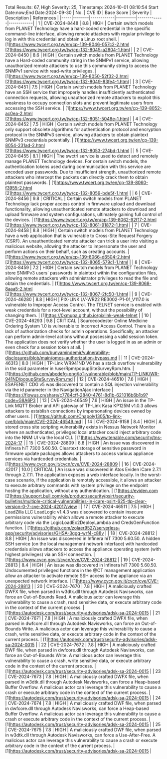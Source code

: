 Total Results: 67, High Severity: 25, Timestamp: 2024-10-01 08:10:54
Start Date:now;End Date:2024-09-30
| No. | CVE ID | Base Score | Severity | Description | References |
|-----|--------|------------|----------|-------------|------------|
| 1 | CVE-2024-8448 | 8.8  | HIGH | Certain switch models from PLANET Technology have a hard-coded credential in the specific command-line interface, allowing remote attackers with regular privilege to log in with this credential and obtain a Linux root shell. | [1]https://www.twcert.org.tw/en/cp-139-8046-057c2-2.html<br>[2]https://www.twcert.org.tw/tw/cp-132-8045-a2804-1.html |
| 2 | CVE-2024-8450 | 8.6  | HIGH | Certain switch models from PLANET Technology have a Hard-coded community string in the SNMPv1 service, allowing unauthorized remote attackers to use this community string to access the SNMPv1 service with read-write privileges. | [1]https://www.twcert.org.tw/en/cp-139-8050-52f32-2.html<br>[2]https://www.twcert.org.tw/tw/cp-132-8049-83fe4-1.html |
| 3 | CVE-2024-8451 | 7.5  | HIGH | Certain switch models from PLANET Technology have an SSH service that improperly handles insufficiently authenticated connection requests, allowing unauthorized remote attackers to exploit this weakness to occupy connection slots and prevent legitimate users from accessing the SSH service. | [1]https://www.twcert.org.tw/en/cp-139-8052-ac0ea-2.html<br>[2]https://www.twcert.org.tw/tw/cp-132-8051-5048e-1.html |
| 4 | CVE-2024-8452 | 7.5  | HIGH | Certain switch models from PLANET Technology only support obsolete algorithms for authentication protocol and encryption protocol in the SNMPv3 service, allowing attackers to obtain plaintext SNMPv3 credentials potentially. | [1]https://www.twcert.org.tw/en/cp-139-8054-231ad-2.html<br>[2]https://www.twcert.org.tw/tw/cp-132-8053-274bd-1.html |
| 5 | CVE-2024-8455 | 8.1  | HIGH | The swctrl service is used to detect and remotely manage PLANET Technology devices. For certain switch models, the authentication tokens used during communication with this service are encoded user passwords. Due to insufficient strength, unauthorized remote attackers who intercept the packets can directly crack them to obtain plaintext passwords. | [1]https://www.twcert.org.tw/en/cp-139-8060-f3955-2.html<br>[2]https://www.twcert.org.tw/tw/cp-132-8059-bde5f-1.html |
| 6 | CVE-2024-8456 | 9.8  | CRITICAL | Certain switch models from PLANET Technology lack proper access control in firmware upload and download functionality, allowing unauthenticated remote attackers to download and upload firmware and system configurations, ultimately gaining full control of the devices. | [1]https://www.twcert.org.tw/en/cp-139-8062-92f17-2.html<br>[2]https://www.twcert.org.tw/tw/cp-132-8061-91872-1.html |
| 7 | CVE-2024-8458 | 8.8  | HIGH | Certain switch models from PLANET Technology have a web application that is vulnerable to Cross-Site Request Forgery (CSRF). An unauthenticated remote attacker can trick a user into visiting a malicious website, allowing the attacker to impersonate the user and perform actions on their behalf, such as creating accounts. | [1]https://www.twcert.org.tw/en/cp-139-8066-d6504-2.html<br>[2]https://www.twcert.org.tw/tw/cp-132-8065-579c1-1.html |
| 8 | CVE-2024-8459 | 7.2  | HIGH | Certain switch models from PLANET Technology store SNMPv3 users` passwords in plaintext within the configuration files, allowing remote attackers with administrator privileges to read the file and obtain the credentials. | [1]https://www.twcert.org.tw/en/cp-139-8068-8aaa5-2.html<br>[2]https://www.twcert.org.tw/tw/cp-132-8067-2fc50-1.html |
| 9 | CVE-2024-46280 | 8.8  | HIGH | PIX-LINK LV-WR22 RE3002-P1-01_V117.0 is vulnerable to Improper Access Control. The TELNET service is enabled with weak credentials for a root-level account, without the possibility of changing them. | [1]https://0xmupa.github.io/pixlink-weak-telnet |
| 10 | CVE-2024-46293 | 9.8  | CRITICAL | Sourcecodester Online Medicine Ordering System 1.0 is vulnerable to Incorrect Access Control. There is a lack of authorization checks for admin operations. Specifically, an attacker can perform admin-level actions without possessing a valid session token. The application does not verify whether the user is logged in as an admin or even check for a session token at all. | [1]https://github.com/bunyamindemir/vulnerability-disclosures/blob/main/omos-authorization-bypass.md |
| 11 | CVE-2024-46313 | 8.0  | HIGH | TP-Link WR941ND V6 has a stack overflow vulnerability in the ssid parameter in /userRpm/popupSiteSurveyRpm.htm. | [1]https://github.com/abcdefg-png/IoT-vulnerable/blob/main/TP-LINK/WR-941ND/popupSiteSurveyRpm.md |
| 12 | CVE-2024-46510 | 7.6  | HIGH | ESAFENET CDG v5 was discovered to contain a SQL injection vulnerability via the id parameter in the NavigationAjax interface | [1]https://flowus.cn/share/c7784cff-2840-4761-8d1b-621016b6b1b9?code=G8A6P3 |
| 13 | CVE-2024-46549 | 7.6  | HIGH | An issue in the TP-Link MQTT Broker and API gateway of TP-Link Kasa KP125M v1.0.3 allows attackers to establish connections by impersonating devices owned by other users. | [1]https://github.com/Chapoly1305/tp-link-cve/blob/main/CVE-2024-46549.md |
| 14 | CVE-2024-9158 | 8.4  | HIGH | A stored cross site scripting vulnerability exists in Nessus Network Monitor where an authenticated, privileged local attacker could inject arbitrary code into the NNM UI via the local CLI. | [1]https://www.tenable.com/security/tns-2024-17 |
| 15 | CVE-2024-28809 | 8.8  | HIGH | An issue was discovered in Infinera hiT 7300 5.60.50. Cleartext storage of sensitive password in firmware update packages allows attackers to access various appliance services via hardcoded credentials. | [1]https://www.cvcn.gov.it/cvcn/cve/CVE-2024-28809 |
| 16 | CVE-2024-42017 | 10.0  | CRITICAL | An issue was discovered in Atos Eviden iCare 2.7.1 through 2.7.11. The application exposes a web interface locally. In the worst-case scenario, if the application is remotely accessible, it allows an attacker to execute arbitrary commands with system privilege on the endpoint hosting the application, without any authentication. | [1]https://eviden.com<br>[2]https://support.bull.com/ols/product/security/psirt/security-bulletins/multiple-critical-vulnerabilities-in-icare-psirt-625-tlp-clear-version-0-7-cve-2024-42017/view |
| 17 | CVE-2024-46511 | 7.5  | HIGH | LoadZilla LLC LoadLogic v1.4.3 was discovered to contain insecure permissions vulnerability which allows a remote attacker to execute arbitrary code via the LogicLoadEc2DeployLambda and CredsGenFunction function. | [1]https://github.com/zolaer9527/serverless-app/security/advisories/GHSA-3ggq-wrf4-c88v |
| 18 | CVE-2024-28812 | 8.8  | HIGH | An issue was discovered in Infinera hiT 7300 5.60.50. A hidden SSH service (on the local management network interface) with hardcoded credentials allows attackers to access the appliance operating system (with highest privileges) via an SSH connection. | [1]https://www.cvcn.gov.it/cvcn/cve/CVE-2024-28812 |
| 19 | CVE-2024-28813 | 8.4  | HIGH | An issue was discovered in Infinera hiT 7300 5.60.50. Undocumented privileged functions in the @CT management application allow an attacker to activate remote SSH access to the appliance via an unexpected network interface. | [1]https://www.cvcn.gov.it/cvcn/cve/CVE-2024-28813 |
| 20 | CVE-2024-7670 | 7.8  | HIGH | A maliciously crafted DWFX file, when parsed in w3dtk.dll through Autodesk Navisworks, can force an Out-of-Bounds Read. A malicious actor can leverage this vulnerability to cause a crash, read sensitive data, or execute arbitrary code in the context of the current process. | [1]https://autodesk.com/trust/security-advisories/adsk-sa-2024-0015 |
| 21 | CVE-2024-7671 | 7.8  | HIGH | A maliciously crafted DWFX file, when parsed in dwfcore.dll through Autodesk Navisworks, can force an Out-of-Bounds Write. A malicious actor can leverage this vulnerability to cause a crash, write sensitive data, or execute arbitrary code in the context of the current process. | [1]https://autodesk.com/trust/security-advisories/adsk-sa-2024-0015 |
| 22 | CVE-2024-7672 | 7.8  | HIGH | A maliciously crafted DWF file, when parsed in dwfcore.dll through Autodesk Navisworks, can force an Out-of-Bounds Write. A malicious actor can leverage this vulnerability to cause a crash, write sensitive data, or execute arbitrary code in the context of the current process. | [1]https://autodesk.com/trust/security-advisories/adsk-sa-2024-0015 |
| 23 | CVE-2024-7673 | 7.8  | HIGH | A maliciously crafted DWFX file, when parsed in w3dtk.dll through Autodesk Navisworks, can force a Heap-based Buffer Overflow. A malicious actor can leverage this vulnerability to cause a crash or execute arbitrary code in the context of the current process. | [1]https://autodesk.com/trust/security-advisories/adsk-sa-2024-0015 |
| 24 | CVE-2024-7674 | 7.8  | HIGH | A maliciously crafted DWF file, when parsed in dwfcore.dll through Autodesk Navisworks, can force a Heap-based Buffer Overflow. A malicious actor can leverage this vulnerability to cause a crash or execute arbitrary code in the context of the current process. | [1]https://autodesk.com/trust/security-advisories/adsk-sa-2024-0015 |
| 25 | CVE-2024-7675 | 7.8  | HIGH | A maliciously crafted DWF file, when parsed in w3dtk.dll through Autodesk Navisworks, can force a Use-After-Free. A malicious actor can leverage this vulnerability to cause a crash or execute arbitrary code in the context of the current process. | [1]https://autodesk.com/trust/security-advisories/adsk-sa-2024-0015 |
